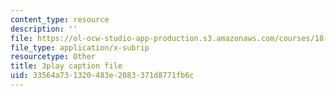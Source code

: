 ```yaml
---
content_type: resource
description: ''
file: https://ol-ocw-studio-app-production.s3.amazonaws.com/courses/18-01sc-single-variable-calculus-fall-2010/33564a731320483e2083371d8771fb6c_TpWQlKHPyJ4.srt
file_type: application/x-subrip
resourcetype: Other
title: 3play caption file
uid: 33564a73-1320-483e-2083-371d8771fb6c
---
```

